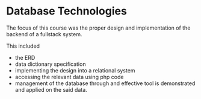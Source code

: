 # Database Technologies
The focus of this course was the proper design and implementation of the backend of a fullstack system. 

This included 
- the ERD 
- data dictionary specification 
- implementing the design into a relational system 
- accessing the relevant data using php code
- management of the database through and effective tool is demonstrated and applied on the said data.  
